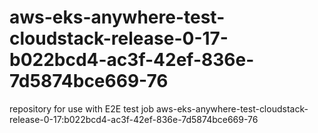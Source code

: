 # aws-eks-anywhere-test-cloudstack-release-0-17-b022bcd4-ac3f-42ef-836e-7d5874bce669-76
repository for use with E2E test job aws-eks-anywhere-test-cloudstack-release-0-17:b022bcd4-ac3f-42ef-836e-7d5874bce669-76
